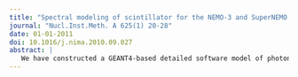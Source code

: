 ```yaml
---
title: "Spectral modeling of scintillator for the NEMO-3 and SuperNEMO detectors"
journal: "Nucl.Inst.Meth. A 625(1) 20-28"
date: 01-01-2011
doi: 10.1016/j.nima.2010.09.027
abstract: |
   We have constructed a GEANT4-based detailed software model of photon transport in plastic scintillator blocks and have used it to study the NEMO-3 and SuperNEMO calorimeters employed in experiments designed to search for neutrinoless double beta decay. We compare our simulations to measurements using conversion electrons from a calibration source of $^{207}$Bi and show that the agreement is improved if wavelength-dependent properties of the calorimeter are taken into account. In this article, we briefly describe our modeling approach and results of our studies.
---
```


